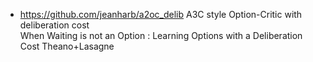 * https://github.com/jeanharb/a2oc_delib 
A3C style Option-Critic with deliberation cost  
When Waiting is not an Option : Learning Options with a Deliberation Cost Theano+Lasagne

